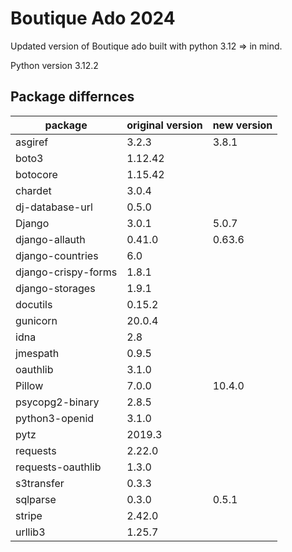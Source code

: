 # Boutique Ado 2024

Updated version of Boutique ado built with python 3.12 => in mind. 

Python version 3.12.2

## Package differnces

| package             | original version | new version |
|---------------------|------------------|-------------|
| asgiref             | 3.2.3            | 3.8.1       |
| boto3               | 1.12.42          |             |
| botocore            | 1.15.42          |             |
| chardet             | 3.0.4            |             |
| dj-database-url     | 0.5.0            |             |
| Django              | 3.0.1            | 5.0.7       |
| django-allauth      | 0.41.0           | 0.63.6      |
| django-countries    | 6.0              |             |
| django-crispy-forms | 1.8.1            |             |
| django-storages     | 1.9.1            |             |
| docutils            | 0.15.2           |             |
| gunicorn            | 20.0.4           |             |
| idna                | 2.8              |             |
| jmespath            | 0.9.5            |             |
| oauthlib            | 3.1.0            |             |
| Pillow              | 7.0.0            | 10.4.0      |
| psycopg2-binary     | 2.8.5            |             |
| python3-openid      | 3.1.0            |             |
| pytz                | 2019.3           |             |
| requests            | 2.22.0           |             |
| requests-oauthlib   | 1.3.0            |             |
| s3transfer          | 0.3.3            |             |
| sqlparse            | 0.3.0            | 0.5.1       |
| stripe              | 2.42.0           |             |
| urllib3             | 1.25.7           |             |
